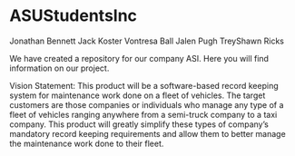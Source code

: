 # ASUStudentsInc
Jonathan Bennett
Jack Koster
Vontresa Ball
Jalen Pugh
TreyShawn Ricks

We have created a repository for our company ASI. Here you will find information on our project.

Vision Statement:
  This product will be a software-based record keeping system for maintenance work done on a fleet of vehicles. The target customers are those companies or individuals who manage any type of a fleet of vehicles ranging anywhere from a semi-truck company to a taxi company. This product will greatly simplify these types of company’s mandatory record keeping requirements and allow them to better manage the maintenance work done to their fleet.
